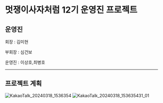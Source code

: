 # 멋쟁이사자처럼 12기 운영진 프로젝트

## 운영진

회장 :  김미현

부회장 : 심건보

운영진 : 이상호,최병호


---

## 프로젝트 계획
![KakaoTalk_20240318_1536354](https://github.com/janissary127/KNUT-LIKELION-12th/assets/88474405/4751cd4e-fd41-4f94-91e4-45c3471bdbf4)
![KakaoTalk_20240318_153635431_01](https://github.com/janissary127/KNUT-LIKELION-12th/assets/88474405/fb03bb9b-5c90-48a6-ae52-5b0b208ea397)
